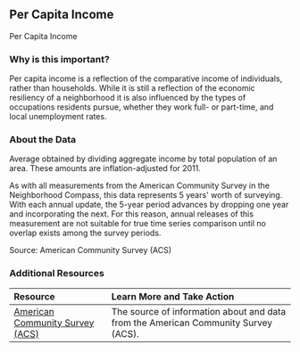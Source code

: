 ## Per Capita Income
Per Capita Income

### Why is this important?
Per capita income is a reflection of the comparative income of individuals, rather than households. While it is still a reflection of the economic resiliency of a neighborhood it is also influenced by the types of occupations residents pursue, whether they work full- or part-time, and local unemployment rates.

### About the Data
Average obtained by dividing aggregate income by total population of an area. These amounts are inflation-adjusted for 2011. 

As with all measurements from the American Community Survey in the Neighborhood Compass, this data represents 5 years' worth of surveying. With each annual update, the 5-year period advances by dropping one year and incorporating the next. For this reason, annual releases of this measurement are not suitable for true time series comparison until no overlap exists among the survey periods.

Source: American Community Survey (ACS) 

### Additional Resources

|Resource | Learn More and Take Action | 
|:--- | :--- |
|[American Community Survey (ACS)](https://www.census.gov/acs/www/) | The source of information about and data from the American Community Survey (ACS).